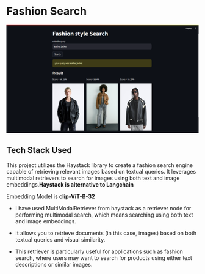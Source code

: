 # Fashion Search

![sample](./demo.png)

## Tech Stack Used

This project utilizes the Haystack library to create a fashion search engine capable of retrieving relevant images based on textual queries. It leverages multimodal retrievers to search for images using both text and image embeddings.**Haystack is alternative to Langchain**

Embedding Model is **clip-ViT-B-32**

- I have used MultiModalRetriever from haystack as a retriever node for performing multimodal search, which means searching using both text and image embeddings.

- It allows you to retrieve documents (in this case, images) based on both textual queries and visual similarity.

- This retriever is particularly useful for applications such as fashion search, where users may want to search for products using either text descriptions or similar images.
